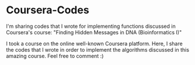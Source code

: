# Coursera-Codes
I'm sharing codes that I wrote for implementing functions discussed in Coursera's course: "Finding Hidden Messages in DNA (Bioinformatics I)"

I took a course on the online well-known Coursera platform. Here, I share the codes that I wrote in order to implement the algorithms discussed in this amazing course. Feel free to comment :)
